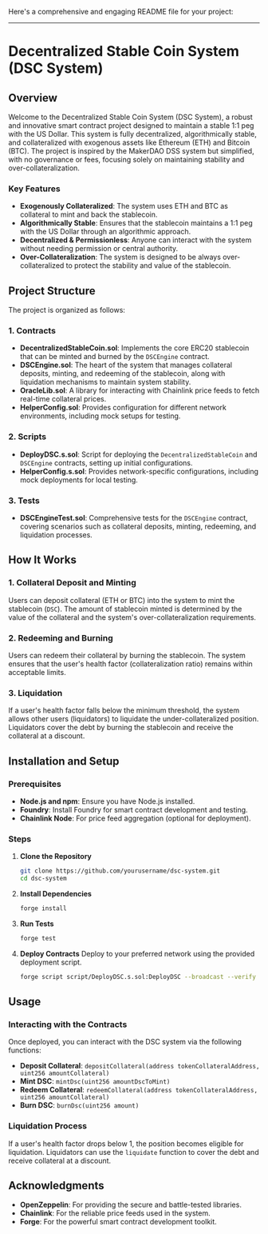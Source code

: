 Here's a comprehensive and engaging README file for your project:

---

# Decentralized Stable Coin System (DSC System)

## Overview

Welcome to the Decentralized Stable Coin System (DSC System), a robust and innovative smart contract project designed to maintain a stable 1:1 peg with the US Dollar. This system is fully decentralized, algorithmically stable, and collateralized with exogenous assets like Ethereum (ETH) and Bitcoin (BTC). The project is inspired by the MakerDAO DSS system but simplified, with no governance or fees, focusing solely on maintaining stability and over-collateralization.

### Key Features

- **Exogenously Collateralized**: The system uses ETH and BTC as collateral to mint and back the stablecoin.
- **Algorithmically Stable**: Ensures that the stablecoin maintains a 1:1 peg with the US Dollar through an algorithmic approach.
- **Decentralized & Permissionless**: Anyone can interact with the system without needing permission or central authority.
- **Over-Collateralization**: The system is designed to be always over-collateralized to protect the stability and value of the stablecoin.

## Project Structure

The project is organized as follows:

### 1. Contracts

- **DecentralizedStableCoin.sol**: Implements the core ERC20 stablecoin that can be minted and burned by the `DSCEngine` contract.
- **DSCEngine.sol**: The heart of the system that manages collateral deposits, minting, and redeeming of the stablecoin, along with liquidation mechanisms to maintain system stability.
- **OracleLib.sol**: A library for interacting with Chainlink price feeds to fetch real-time collateral prices.
- **HelperConfig.sol**: Provides configuration for different network environments, including mock setups for testing.

### 2. Scripts

- **DeployDSC.s.sol**: Script for deploying the `DecentralizedStableCoin` and `DSCEngine` contracts, setting up initial configurations.
- **HelperConfig.s.sol**: Provides network-specific configurations, including mock deployments for local testing.

### 3. Tests

- **DSCEngineTest.sol**: Comprehensive tests for the `DSCEngine` contract, covering scenarios such as collateral deposits, minting, redeeming, and liquidation processes.

## How It Works

### 1. Collateral Deposit and Minting

Users can deposit collateral (ETH or BTC) into the system to mint the stablecoin (`DSC`). The amount of stablecoin minted is determined by the value of the collateral and the system's over-collateralization requirements.

### 2. Redeeming and Burning

Users can redeem their collateral by burning the stablecoin. The system ensures that the user's health factor (collateralization ratio) remains within acceptable limits.

### 3. Liquidation

If a user's health factor falls below the minimum threshold, the system allows other users (liquidators) to liquidate the under-collateralized position. Liquidators cover the debt by burning the stablecoin and receive the collateral at a discount.

## Installation and Setup

### Prerequisites

- **Node.js and npm**: Ensure you have Node.js installed.
- **Foundry**: Install Foundry for smart contract development and testing.
- **Chainlink Node**: For price feed aggregation (optional for deployment).

### Steps

1. **Clone the Repository**
   ```bash
   git clone https://github.com/yourusername/dsc-system.git
   cd dsc-system
   ```

2. **Install Dependencies**
   ```bash
   forge install
   ```

3. **Run Tests**
   ```bash
   forge test
   ```

4. **Deploy Contracts**
   Deploy to your preferred network using the provided deployment script.
   ```bash
   forge script script/DeployDSC.s.sol:DeployDSC --broadcast --verify -vvvv
   ```

## Usage

### Interacting with the Contracts

Once deployed, you can interact with the DSC system via the following functions:

- **Deposit Collateral**: `depositCollateral(address tokenCollateralAddress, uint256 amountCollateral)`
- **Mint DSC**: `mintDsc(uint256 amountDscToMint)`
- **Redeem Collateral**: `redeemCollateral(address tokenCollateralAddress, uint256 amountCollateral)`
- **Burn DSC**: `burnDsc(uint256 amount)`

### Liquidation Process

If a user's health factor drops below 1, the position becomes eligible for liquidation. Liquidators can use the `liquidate` function to cover the debt and receive collateral at a discount.

## Acknowledgments

- **OpenZeppelin**: For providing the secure and battle-tested libraries.
- **Chainlink**: For the reliable price feeds used in the system.
- **Forge**: For the powerful smart contract development toolkit.
